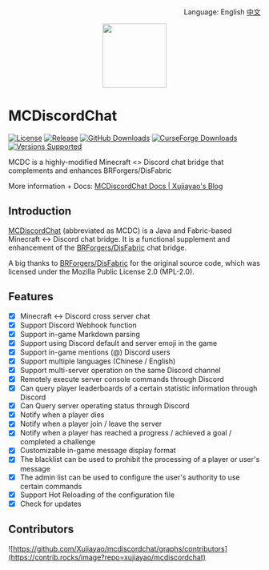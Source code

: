 <div align="right">
Language: English <a href="/README_CN.md">中文</a>
</div>

<p align="center">
<img width=128 src="https://cdn.jsdelivr.net/gh/Xujiayao/MCDiscordChat@master/src/main/resources/assets/mcdiscordchat/icon.png">
</p>

# MCDiscordChat

[![License](https://img.shields.io/github/license/xujiayao/MCDiscordChat)](https://github.com/Xujiayao/MCDiscordChat/blob/master/LICENSE)
[![Release](https://img.shields.io/github/v/release/xujiayao/MCDiscordChat)](https://github.com/Xujiayao/MCDiscordChat/releases)
[![GitHub Downloads](https://img.shields.io/github/downloads/xujiayao/MCDiscordChat/total)](https://github.com/Xujiayao/MCDiscordChat/releases)
[![CurseForge Downloads](https://cf.way2muchnoise.eu/full_mcdiscordchat_downloads.svg)](https://www.curseforge.com/minecraft/mc-mods/mcdiscordchat)
[![Versions Supported](https://cf.way2muchnoise.eu/versions/mcdiscordchat.svg)](https://www.curseforge.com/minecraft/mc-mods/mcdiscordchat)

MCDC is a highly-modified Minecraft <> Discord chat bridge that complements and enhances BRForgers/DisFabric

More information + Docs: [MCDiscordChat Docs | Xujiayao's Blog](https://blog.xujiayao.top/posts/4ba0a17a/)

## Introduction

[MCDiscordChat](https://www.curseforge.com/minecraft/mc-mods/mcdiscordchat) (abbreviated as MCDC) is a Java and Fabric-based Minecraft <-> Discord chat bridge. It is a functional
supplement and enhancement of the [BRForgers/DisFabric](https://github.com/BRForgers/DisFabric) chat bridge.

A big thanks to [BRForgers/DisFabric](https://github.com/BRForgers/DisFabric) for the original source code, which was
licensed under the Mozilla Public License 2.0 (MPL-2.0).

## Features

- [x] Minecraft <-> Discord cross server chat
- [x] Support Discord Webhook function
- [x] Support in-game Markdown parsing
- [x] Support using Discord default and server emoji in the game
- [x] Support in-game mentions (@) Discord users
- [x] Support multiple languages (Chinese / English)
- [x] Support multi-server operation on the same Discord channel
- [x] Remotely execute server console commands through Discord
- [x] Can query player leaderboards of a certain statistic information through Discord
- [x] Can Query server operating status through Discord
- [x] Notify when a player dies
- [x] Notify when a player join / leave the server
- [x] Notify when a player has reached a progress / achieved a goal / completed a challenge
- [x] Customizable in-game message display format
- [x] The blacklist can be used to prohibit the processing of a player or user's message
- [x] The admin list can be used to configure the user's authority to use certain commands
- [x] Support Hot Reloading of the configuration file
- [x] Check for updates

## Contributors

![https://github.com/Xujiayao/mcdiscordchat/graphs/contributors](https://contrib.rocks/image?repo=xujiayao/mcdiscordchat)